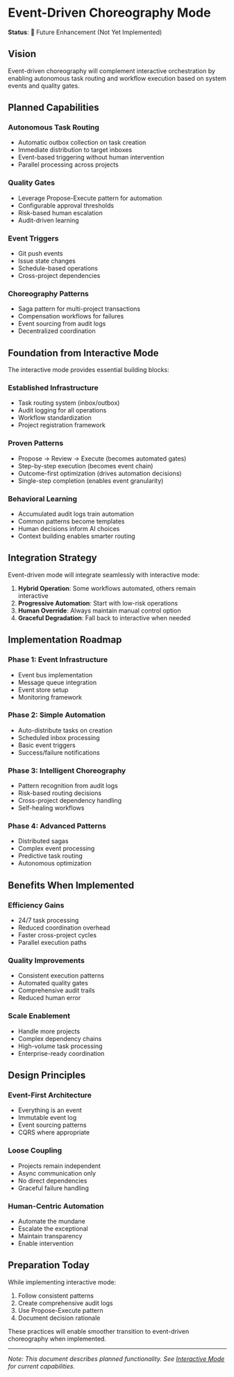 # Event-Driven Choreography Mode

**Status**: 🔮 Future Enhancement (Not Yet Implemented)

## Vision

Event-driven choreography will complement interactive orchestration by enabling autonomous task routing and workflow execution based on system events and quality gates.

## Planned Capabilities

### Autonomous Task Routing
- Automatic outbox collection on task creation
- Immediate distribution to target inboxes
- Event-based triggering without human intervention
- Parallel processing across projects

### Quality Gates
- Leverage Propose-Execute pattern for automation
- Configurable approval thresholds
- Risk-based human escalation
- Audit-driven learning

### Event Triggers
- Git push events
- Issue state changes
- Schedule-based operations
- Cross-project dependencies

### Choreography Patterns
- Saga pattern for multi-project transactions
- Compensation workflows for failures
- Event sourcing from audit logs
- Decentralized coordination

## Foundation from Interactive Mode

The interactive mode provides essential building blocks:

### Established Infrastructure
- Task routing system (inbox/outbox)
- Audit logging for all operations
- Workflow standardization
- Project registration framework

### Proven Patterns
- Propose → Review → Execute (becomes automated gates)
- Step-by-step execution (becomes event chain)
- Outcome-first optimization (drives automation decisions)
- Single-step completion (enables event granularity)

### Behavioral Learning
- Accumulated audit logs train automation
- Common patterns become templates
- Human decisions inform AI choices
- Context building enables smarter routing

## Integration Strategy

Event-driven mode will integrate seamlessly with interactive mode:

1. **Hybrid Operation**: Some workflows automated, others remain interactive
2. **Progressive Automation**: Start with low-risk operations
3. **Human Override**: Always maintain manual control option
4. **Graceful Degradation**: Fall back to interactive when needed

## Implementation Roadmap

### Phase 1: Event Infrastructure
- Event bus implementation
- Message queue integration
- Event store setup
- Monitoring framework

### Phase 2: Simple Automation
- Auto-distribute tasks on creation
- Scheduled inbox processing
- Basic event triggers
- Success/failure notifications

### Phase 3: Intelligent Choreography
- Pattern recognition from audit logs
- Risk-based routing decisions
- Cross-project dependency handling
- Self-healing workflows

### Phase 4: Advanced Patterns
- Distributed sagas
- Complex event processing
- Predictive task routing
- Autonomous optimization

## Benefits When Implemented

### Efficiency Gains
- 24/7 task processing
- Reduced coordination overhead
- Faster cross-project cycles
- Parallel execution paths

### Quality Improvements
- Consistent execution patterns
- Automated quality gates
- Comprehensive audit trails
- Reduced human error

### Scale Enablement
- Handle more projects
- Complex dependency chains
- High-volume task processing
- Enterprise-ready coordination

## Design Principles

### Event-First Architecture
- Everything is an event
- Immutable event log
- Event sourcing patterns
- CQRS where appropriate

### Loose Coupling
- Projects remain independent
- Async communication only
- No direct dependencies
- Graceful failure handling

### Human-Centric Automation
- Automate the mundane
- Escalate the exceptional
- Maintain transparency
- Enable intervention

## Preparation Today

While implementing interactive mode:
1. Follow consistent patterns
2. Create comprehensive audit logs
3. Use Propose-Execute pattern
4. Document decision rationale

These practices will enable smoother transition to event-driven choreography when implemented.

---

*Note: This document describes planned functionality. See [Interactive Mode](./interactive.md) for current capabilities.*